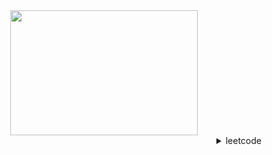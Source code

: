 <div align="center">
  <img src="https://media.giphy.com/media/v1.Y2lkPTc5MGI3NjExcDhmZ2FuY2xkOG9jcW5iaTd5OGl2dG5keGZ2YzJ0aWh3dTZqMG45NiZlcD12MV9pbnRlcm5hbF9naWZfYnlfaWQmY3Q9Zw/qQ2DpRVnfldlRnJs4y/giphy.gif" width="300" height="200"/>
</div>



<div align="right">
<details >
  ![](https://komarev.com/ghpvc/?username=F-1X&color=green)
<summary>leetcode</summary>
 
![LeetCode Stats](https://leetcode.card.workers.dev/samgleb4i?theme=default&font=baloo&extension=null)
 
</details>
</div>
